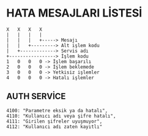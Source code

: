 # HATA MESAJLARI LİSTESİ
    
    X   X   X   X
    |   |   |   |
    |   |   |   +-----> Mesajı
    |   |   +---------> Alt işlem kodu
    |   +-------------> Servis adı
    +-----------------> İşlem kodu
    1   0   0   0 -> İşlem başarılı
    2   0   0   0 -> İşlem beklemede
    3   0   0   0 -> Yetkisiz işlemler
    4   0   0   0 -> Hatalı işlemler

## AUTH SERVİCE
    4100: "Parametre eksik ya da hatalı",
    4110: "Kullanıcı adı veya şifre hatalı",
    4111: "Girilen şifreler uyuşmuyor",
    4112: "Kullanıcı adı zaten kayıtlı"